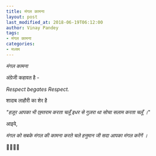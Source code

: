 ```yaml
---
title: मंगल कामना
layout: post
last_modified_at: 2018-06-19T06:12:00
author: Vinay Pandey
tags:
- मंगल कामना
categories:
- मध्यम
---
```

*मंगल कामना*

अंग्रेजी कहावत है -

_Respect begates Respect._

शादाब लाहौरी का शेर है

_"हज़ूर आपका भी एह्तराम करता चलूँ_
_इधर से गुज़रा था सोचा सलाम करता चलूँ ।_"

आइये,

*मंगल को सबके मंगल की कामना करते चले*
*हनुमान जी सदा आपका मंगल करेंगें ।*

🙏🌷🌷🙏


